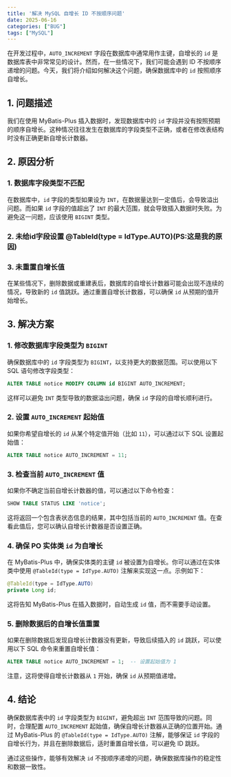 ```yaml
---
title: '解决 MySQL 自增长 ID 不按顺序问题'
date: 2025-06-16
categories: ["BUG"]
tags: ["MySQL"]
---
```



在开发过程中，`AUTO_INCREMENT` 字段在数据库中通常用作主键，自增长的 `id` 是数据库表中非常常见的设计。然而，在一些情况下，我们可能会遇到 ID 不按顺序递增的问题。今天，我们将介绍如何解决这个问题，确保数据库中的 `id` 按照顺序自增长。

## 1. 问题描述

我们在使用 MyBatis-Plus 插入数据时，发现数据库中的 `id` 字段并没有按照预期的顺序自增长。这种情况往往发生在数据库的字段类型不正确，或者在修改表结构时没有正确更新自增长计数器。

## 2. 原因分析

### 1. **数据库字段类型不匹配**

在数据库中，`id` 字段的类型如果设为 `INT`，在数据量达到一定值后，会导致溢出问题。而如果 `id` 字段的值超出了 `INT` 的最大范围，就会导致插入数据时失败。为避免这一问题，应该使用 `BIGINT` 类型。

### 2. **未给id字段设置 @TableId(type = IdType.AUTO)(PS:这是我的原因)**

### 3. **未重置自增长值**

在某些情况下，删除数据或重建表后，数据库的自增长计数器可能会出现不连续的情况，导致新的 `id` 值跳跃。通过重置自增长计数器，可以确保 `id` 从预期的值开始增长。

## 3. 解决方案

### 1. **修改数据库字段类型为 `BIGINT`**

确保数据库中的 `id` 字段类型为 `BIGINT`，以支持更大的数据范围。可以使用以下 SQL 语句修改字段类型：

```sql
ALTER TABLE notice MODIFY COLUMN id BIGINT AUTO_INCREMENT;
```

这样可以避免 `INT` 类型导致的数据溢出问题，确保 `id` 字段的自增长顺利进行。

### 2. **设置 `AUTO_INCREMENT` 起始值**

如果你希望自增长的 `id` 从某个特定值开始（比如 `11`），可以通过以下 SQL 设置起始值：

```sql
ALTER TABLE notice AUTO_INCREMENT = 11;
```

### 3. **检查当前 `AUTO_INCREMENT` 值**

如果你不确定当前自增长计数器的值，可以通过以下命令检查：

```sql
SHOW TABLE STATUS LIKE 'notice';
```

这将返回一个包含表状态信息的结果，其中包括当前的 `AUTO_INCREMENT` 值。在查看此值后，您可以确认自增长计数器是否设置正确。

### 4. **确保 PO 实体类 `id` 为自增长**

在 MyBatis-Plus 中，确保实体类的主键 `id` 被设置为自增长。你可以通过在实体类中使用 `@TableId(type = IdType.AUTO)` 注解来实现这一点。示例如下：

```java
@TableId(type = IdType.AUTO)
private Long id;
```

这将告知 MyBatis-Plus 在插入数据时，自动生成 `id` 值，而不需要手动设置。

### 5. **删除数据后的自增长值重置**

如果在删除数据后发现自增长计数器没有更新，导致后续插入的 `id` 跳跃，可以使用以下 SQL 命令来重置自增长值：

```sql
ALTER TABLE notice AUTO_INCREMENT = 1;  -- 设置起始值为 1
```

注意，这将使得自增长计数器从 `1` 开始，确保 `id` 从预期值递增。

## 4. 结论

确保数据库表中的 `id` 字段类型为 `BIGINT`，避免超出 `INT` 范围导致的问题。同时，合理配置 `AUTO_INCREMENT` 起始值，确保自增长计数器从正确的位置开始。通过 MyBatis-Plus 的 `@TableId(type = IdType.AUTO)` 注解，能够保证 `id` 字段的自增长行为，并且在删除数据后，适时重置自增长值，可以避免 ID 跳跃。

通过这些操作，能够有效解决 `id` 不按顺序递增的问题，确保数据库操作的稳定性和数据一致性。
